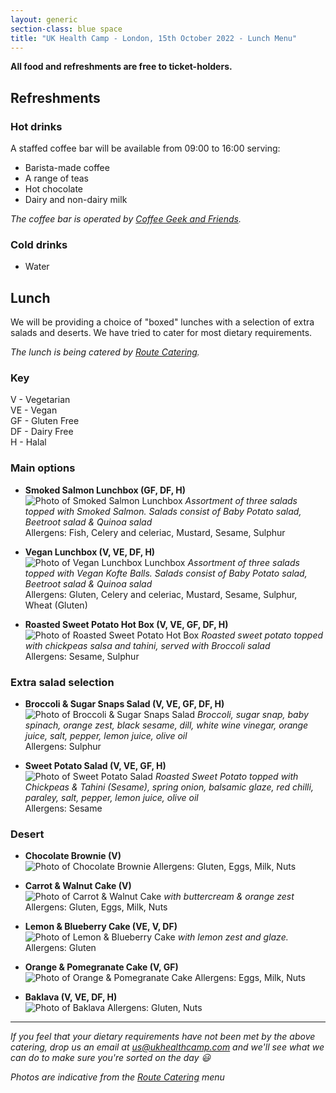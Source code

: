 ```yaml
---
layout: generic
section-class: blue space
title: "UK Health Camp - London, 15th October 2022 - Lunch Menu"
---
```


**All food and refreshments are free to ticket-holders.**  

## Refreshments

### Hot drinks

A staffed coffee bar will be available from 09:00 to 16:00 serving:

- Barista-made coffee
- A range of teas
- Hot chocolate
- Dairy and non-dairy milk

_The coffee bar is operated by [Coffee Geek and Friends](http://www.coffeegeekandfriends.co.uk/)._

### Cold drinks

- Water

## Lunch
We will be providing a choice of "boxed" lunches with a selection of extra salads and deserts. We have tried to cater for most dietary requirements.

_The lunch is being catered by [Route Catering](https://routecatering.co.uk/)._

### Key
V - Vegetarian  
VE - Vegan  
GF - Gluten Free  
DF - Dairy Free  
H - Halal

### Main options

- **Smoked Salmon Lunchbox (GF, DF, H)**  
  <img src="images/salmonlunchbox.jpg" alt="Photo of Smoked Salmon Lunchbox" class="menu">
  _Assortment of three salads topped with Smoked Salmon. Salads consist of Baby Potato salad, Beetroot salad & Quinoa salad_  
  Allergens: Fish, Celery and celeriac, Mustard, Sesame, Sulphur

- **Vegan Lunchbox (V, VE, DF, H)**  
  <img src="images/veganlunchbox.jpg" alt="Photo of Vegan Lunchbox Lunchbox" class="menu">
  _Assortment of three salads topped with Vegan Kofte Balls. Salads consist of Baby Potato salad, Beetroot salad & Quinoa salad_  
  Allergens: Gluten, Celery and celeriac, Mustard, Sesame, Sulphur, Wheat (Gluten)

- **Roasted Sweet Potato Hot Box (V, VE, GF, DF, H)**  
  <img src="images/sweetpotatohotbox.jpg" alt="Photo of Roasted Sweet Potato Hot Box" class="menu">
  _Roasted sweet potato topped with chickpeas salsa and tahini, served with Broccoli salad_  
  Allergens: Sesame, Sulphur


### Extra salad selection

- **Broccoli & Sugar Snaps Salad (V, VE, GF, DF, H)**  
  <img src="images/broccolisalad.jpg" alt="Photo of Broccoli & Sugar Snaps Salad" class="menu">
  _Broccoli, sugar snap, baby spinach, orange zest, black sesame, dill, white wine vinegar, orange juice, salt, pepper, lemon juice, olive oil_  
  Allergens: Sulphur

- **Sweet Potato Salad (V, VE, GF, H)**  
  <img src="images/sweetpotatosalad.jpg" alt="Photo of Sweet Potato Salad" class="menu">
  _Roasted Sweet Potato topped with Chickpeas & Tahini (Sesame), spring onion, balsamic glaze, red chilli, paraley, salt, pepper, lemon juice, olive oil_  
  Allergens: Sesame

### Desert

- **Chocolate Brownie (V)**  
  <img src="images/brownie.jpg" alt="Photo of Chocolate Brownie" class="menu">
  Allergens: Gluten, Eggs, Milk, Nuts

- **Carrot & Walnut Cake (V)**  
  <img src="images/carrotcake.jpg" alt="Photo of Carrot & Walnut Cake" class="menu">
  _with buttercream & orange zest_  
  Allergens: Gluten, Eggs, Milk, Nuts

- **Lemon & Blueberry Cake (VE, V, DF)**  
  <img src="images/lemonandblueberrycake.jpg" alt="Photo of Lemon & Blueberry Cake" class="menu">
  _with lemon zest and glaze._  
  Allergens: Gluten

- **Orange & Pomegranate Cake (V, GF)**  
  <img src="images/orangeandpomegranetcake.jpg" alt="Photo of Orange & Pomegranate Cake" class="menu">
  Allergens: Eggs, Milk, Nuts

- **Baklava (V, VE, DF, H)**  
  <img src="images/baklava.jpg" alt="Photo of Baklava" class="menu">
  Allergens: Gluten, Nuts

---

_If you feel that your dietary requirements have not been met by the above catering, drop us an email at <us@ukhealthcamp.com> and we'll see what we can do to make sure you're sorted on the day 😃_

_Photos are indicative from the [Route Catering](https://routecatering.co.uk/) menu_
